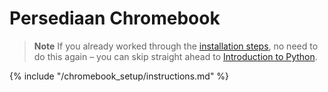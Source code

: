 # Persediaan Chromebook

> **Note** If you already worked through the [installation steps](../installation/README.md), no need to do this again – you can skip straight ahead to [Introduction to Python](../python_introduction/README.md).

{% include "/chromebook_setup/instructions.md" %}